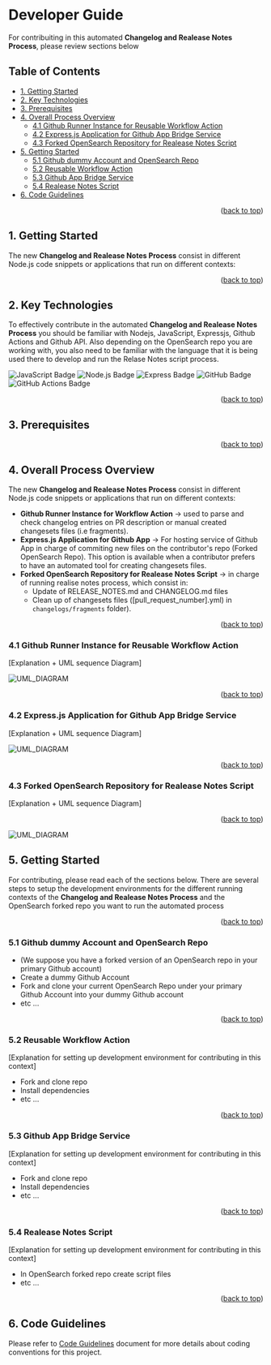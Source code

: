 <a name="back-to-top"></a>

<!-- omit in toc -->
# Developer Guide

For contribuiting in this automated **Changelog and Realease Notes Process**, please review sections below

<!-- omit in toc -->
## Table of Contents

- [1. Getting Started](#1-getting-started)
- [2. Key Technologies](#2-key-technologies)
- [3. Prerequisites](#3-prerequisites)
- [4. Overall Process Overview](#4-overall-process-overview)
  - [4.1 Github Runner Instance for Reusable Workflow Action](#41-github-runner-instance-for-reusable-workflow-action)
  - [4.2 Express.js Application for Github App Bridge Service](#42-expressjs-application-for-github-app-bridge-service)
  - [4.3 Forked OpenSearch Repository for Realease Notes Script](#43-forked-opensearch-repository-for-realease-notes-script)
- [5. Getting Started](#5-getting-started)
  - [5.1 Github dummy Account and OpenSearch Repo](#51-github-dummy-account-and-opensearch-repo)
  - [5.2 Reusable Workflow Action](#52-reusable-workflow-action)
  - [5.3 Github App Bridge Service](#53-github-app-bridge-service)
  - [5.4 Realease Notes Script](#54-realease-notes-script)
- [6. Code Guidelines](#6-code-guidelines)

<p align="right">(<a href="#back-to-top">back to top</a>)</p>

## 1. Getting Started

The new **Changelog and Realease Notes Process** consist in different Node.js code snippets or applications that run on different contexts:

<p align="right">(<a href="#back-to-top">back to top</a>)</p>

## 2. Key Technologies

To effectively contribute in the automated **Changelog and Realease Notes Process** you should be familiar with Nodejs, JavaScript, Expressjs, Github Actions and Github API. Also depending on the OpenSearch repo you are working with, you also need to be familiar with the language that it is being used there to develop and run the Relase Notes script process.

![JavaScript Badge](https://img.shields.io/badge/JavaScript-F7DF1E?logo=javascript&logoColor=000&style=for-the-badge)
![Node.js Badge](https://img.shields.io/badge/Node.js-393?logo=nodedotjs&logoColor=fff&style=for-the-badge)
![Express Badge](https://img.shields.io/badge/Express-000?logo=express&logoColor=fff&style=for-the-badge)
![GitHub Badge](https://img.shields.io/badge/GitHub-181717?logo=github&logoColor=fff&style=for-the-badge)
![GitHub Actions Badge](https://img.shields.io/badge/GitHub%20Actions-2088FF?logo=githubactions&logoColor=fff&style=for-the-badge)

<p align="right">(<a href="#back-to-top">back to top</a>)</p>

## 3. Prerequisites

<p align="right">(<a href="#back-to-top">back to top</a>)</p>

## 4. Overall Process Overview

The new **Changelog and Realease Notes Process** consist in different Node.js code snippets or applications that run on different contexts:

- **Github Runner Instance for Workflow Action** → used to parse and check changelog entries on PR description or manual created changesets files (i.e fragments).
- **Express.js Application for Github App** → For hosting service of Github App in charge of commiting new files on the contributor's repo (Forked OpenSearch Repo). This option is available when a contributor prefers to have an automated tool for creating changesets files.
- **Forked OpenSearch Repository for Realease Notes Script** → in charge of running realise notes process, which consist in:
  - Update of RELEASE_NOTES.md and CHANGELOG.md files
  - Clean up of changesets files ([pull_request_number].yml) in `changelogs/fragments` folder).

<p align="right">(<a href="#back-to-top">back to top</a>)</p>

### 4.1 Github Runner Instance for Reusable Workflow Action

[Explanation + UML sequence Diagram]

![UML_DIAGRAM](./assets/sequence_diagram_example.png)

<p align="right">(<a href="#back-to-top">back to top</a>)</p>

### 4.2 Express.js Application for Github App Bridge Service

[Explanation + UML sequence Diagram]

![UML_DIAGRAM](./assets/sequence_diagram_example.png)

<p align="right">(<a href="#back-to-top">back to top</a>)</p>

### 4.3 Forked OpenSearch Repository for Realease Notes Script

[Explanation + UML sequence Diagram]

<p align="right">(<a href="#back-to-top">back to top</a>)</p>

![UML_DIAGRAM](./assets/sequence_diagram_example.png)

## 5. Getting Started

For contributing, please read each of the sections below. There are several steps to setup the development environments for the different running contexts of the **Changelog and Realease Notes Process** and the OpenSearch forked repo you want to run the automated process

<p align="right">(<a href="#back-to-top">back to top</a>)</p>

### 5.1 Github dummy Account and OpenSearch Repo

- (We suppose you have a forked version of an OpenSearch repo in your primary Github account)
- Create a dummy Github Account
- Fork and clone your current OpenSearch Repo under your primary Github Account into your dummy Github account
- etc ...

<p align="right">(<a href="#back-to-top">back to top</a>)</p>

### 5.2 Reusable Workflow Action

[Explanation for setting up development environment for contributing in this context]

- Fork and clone repo
- Install dependencies
- etc ...

<p align="right">(<a href="#back-to-top">back to top</a>)</p>

### 5.3 Github App Bridge Service

[Explanation for setting up development environment for contributing in this context]

- Fork and clone repo
- Install dependencies
- etc ...

<p align="right">(<a href="#back-to-top">back to top</a>)</p>

### 5.4 Realease Notes Script

[Explanation for setting up development environment for contributing in this context]

- In OpenSearch forked repo create script files
- etc ...

<p align="right">(<a href="#back-to-top">back to top</a>)</p>

## 6. Code Guidelines

Please refer to [Code Guidelines](./CODE_GUIDELINES.md) document for more details about coding conventions for this project.
